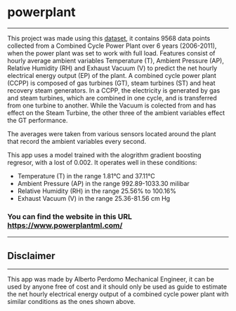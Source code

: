 # powerplant
-------------------------------------------------------------------------------------

This project was made using this <a href="https://www.kaggle.com/gova26/airpressure">dataset</a>, it contains 9568 data points collected from a Combined Cycle Power Plant over 6 years (2006-2011), when the power plant was set to work with full load. Features consist of hourly average ambient variables Temperature (T), Ambient Pressure (AP), Relative Humidity (RH) and Exhaust Vacuum (V) to predict the net hourly electrical energy output (EP) of the plant. A combined cycle power plant (CCPP) is composed of gas turbines (GT), steam turbines (ST) and heat recovery steam generators. In a CCPP, the electricity is generated by gas and steam turbines, which are combined in one cycle, and is transferred from one turbine to another. While the Vacuum is colected from and has effect on the Steam Turbine, the other three of the ambient variables effect the GT performance.

The averages were taken from various sensors located around the plant that record the ambient variables every second.

This app uses a model trained with the alogrithm gradient boosting regresor, with a lost of 0.002. It operates well in these conditions:

* Temperature (T) in the range 1.81°C and 37.11°C
* Ambient Pressure (AP) in the range 992.89-1033.30 milibar
* Relative Humidity (RH) in the range 25.56% to 100.16%
* Exhaust Vacuum (V) in the range 25.36-81.56 cm Hg

### You can find the website in this URL https://www.powerplantml.com/

-------------------------------------------------------------------------------------
## Disclaimer
-------------------------------------------------------------------------------------

This app was made by Alberto Perdomo Mechanical Engineer, it can be used by anyone free of cost and it should only be used as guide to estimate the net hourly electrical energy output of a combined cycle power plant with similar conditions as the ones shown above.
